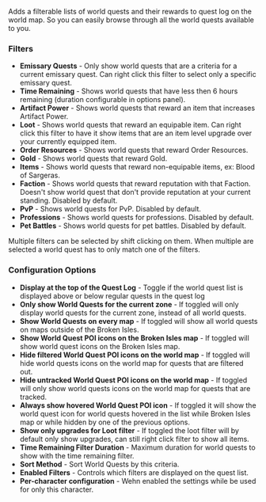 Adds a filterable lists of world quests and their rewards to quest log on the world map. So you can easily browse through all the world quests available to you.

### Filters

* __Emissary Quests__ - Only show world quests that are a criteria for a current emissary quest. Can right click this filter to select only a specific emissary quest.
* __Time Remaining__ - Shows world quests that have less then 6 hours remaining (duration configurable in options panel).
* __Artifact Power__ - Shows world quests that reward an item that increases Artifact Power.
* __Loot__ - Shows world quests that reward an equipable item. Can right click this filter to have it show items that are an item level upgrade over your currently equipped item.
* __Order Resources__ - Shows world quests that reward Order Resources.
* __Gold__ - Shows world quests that reward Gold.
* __Items__ - Shows world quests that reward non-equipable items, ex: Blood of Sargeras.
* __Faction__ - Shows world quests that reward reputation with that Faction. Doesn't show world quest that don't provide reputation at your current standing. Disabled by default.
* __PvP__ - Shows world quests for PvP. Disabled by default.
* __Professions__ - Shows world quests for professions. Disabled by default.
* __Pet Battles__ - Shows world quests for pet battles. Disabled by default.

Multiple filters can be selected by shift clicking on them. When multiple are selected a world quest has to only match one of the filters.

### Configuration Options

* __Display at the top of the Quest Log__ - Toggle if the world quest list is displayed above or below regular quests in the quest log
* __Only show World Quests for the current zone__ - If toggled will only display world quests for the current zone, instead of all world quests.
* __Show World Quests on every map__ - If toggled will show all world quests on maps outside of the Broken Isles.
* __Show World Quest POI icons on the Broken Isles map__ - If toggled will show world quest icons on the Broken Isles map.
* __Hide filtered World Quest POI icons on the world map__ - If toggled will hide world quests icons on the world map for quests that are filtered out.
* __Hide untracked World Quest POI icons on the world map__ - If toggled will only show world quests icons on the world map for quests that are tracked.
* __Always show hovered World Quest POI icon__ - If toggled it will show the world quest icon for world quests hovered in the list while Broken Isles map or while hidden by one of the previous options.
* __Show only upgrades for Loot filter__ - If toggled the loot filter will by default only show upgrades, can still right click filter to show all items.
* __Time Remaining Filter Duration__ - Maximum duration for world quests to show with the time remaining filter.
* __Sort Method__ - Sort World Quests by this criteria.
* __Enabled Filters__ - Controls which filters are displayed on the quest list.
* __Per-character configuration__ - Wehn enabled the settings while be used for only this character.
